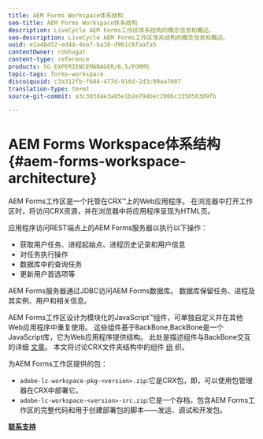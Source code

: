 ```yaml
---
title: AEM Forms Workspace体系结构
seo-title: AEM Forms Workspace体系结构
description: LiveCycle AEM Forms工作区体系结构的概念信息和概述。
seo-description: LiveCycle AEM Forms工作区体系结构的概念信息和概述。
uuid: e1a48452-ed44-4ea7-ba38-d961c8faafa5
contentOwner: robhagat
content-type: reference
products: SG_EXPERIENCEMANAGER/6.5/FORMS
topic-tags: forms-workspace
discoiquuid: c3a312fb-f684-477d-916d-2d3c99aa7607
translation-type: tm+mt
source-git-commit: a3c303d4e3a85e1b2e794bec2006c335056309fb

---
```



# AEM Forms Workspace体系结构 {#aem-forms-workspace-architecture}

AEM Forms工作区是一个托管在CRX™上的Web应用程序。 在浏览器中打开工作区时，将访问CRX资源，并在浏览器中将应用程序呈现为HTML页。

应用程序访问REST端点上的AEM Forms服务器以执行以下操作：

* 获取用户任务、进程起始点、进程历史记录和用户信息
* 对任务执行操作
* 数据库中的查询任务
* 更新用户首选项等

AEM Forms服务器通过JDBC访问AEM Forms数据库。 数据库保留任务、进程及其实例、用户和相关信息。

AEM Forms工作区设计为模块化的JavaScript™组件，可单独自定义并在其他Web应用程序中重复使用。 这些组件基于BackBone,BackBone是一个JavaScript库，它为Web应用程序提供结构。 此处是描述组件与BackBone交互的详细 [文章](/help/forms/using/backbone-interaction.md)。 本文将讨论CRX文件夹结构中的组件 [组](/help/forms/using/folder-structure.md) 织。

为AEM Forms工作区提供的包：

* `adobe-lc-workspace-pkg-<version>.zip`:它是CRX包，即，可以使用包管理器在CRX中部署它。
* `adobe-lc-workspace-<version>-src.zip`:它是一个存档，包含AEM Forms工作区的完整代码和用于创建部署包的脚本——发运、调试和开发包。

**[联系支持](https://www.adobe.com/account/sign-in.supportportal.html)**
